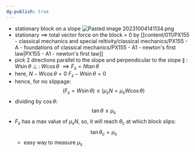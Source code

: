 ```yaml
---
dg-publish: true
---
```

- stationary block on a slope
![Pasted image 20231004141134.png](/img/user/pics/Pasted%20image%2020231004141134.png)
- stationary $\implies$ total vector force on the block = 0 by [[content/011/PX155 - classical mechanics and special reltivity/classical mechanics/PX155 - A - foundations of classical mechanics/PX155 - A1 - newton's first law\|PX155 - A1 - newton's first law]]
- pick 2 directions parallel to the slope and perpendicular to the slope
		$\parallel \;:\; W \sin{\theta}$
		$\perp \;:\; W \cos{\theta}$
		$\implies F_s = N \tan{\theta}$
- here,
		$N - W \cos{\theta} = 0$
		$F_{s}-W\sin{\theta}=0$
- hence, for no slippage:
$$(F_s=W\sin{\theta})\leq (\mu _sN=\mu _sW\cos{\theta})$$
- dividing by $\cos{\theta}$:
$$\tan{\theta}\leq \mu _s$$
- $F_s$ has a max value of $\mu _s N$, so, it will reach $\theta _c$ at which block slips:
$$\tan{\theta _{c}}=\mu _s$$
	- easy way to measure $\mu _s$